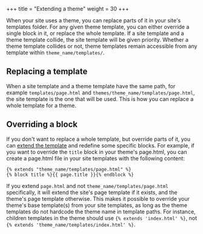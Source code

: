 +++
title = "Extending a theme"
weight = 30
+++

When your site uses a theme, you can replace parts of it in your site's templates folder. For any given theme template, you can either override a single block in it, or replace the whole template. If a site template and a theme template collide, the site template will be given priority. Whether a theme template collides or not, theme templates remain accessible from any template within `theme_name/templates/`.

## Replacing a template

When a site template and a theme template have the same path, for example `templates/page.html` and `themes/theme_name/templates/page.html`, the site template is the one that will be used. This is how you can replace a whole template for a theme.

## Overriding a block

If you don't want to replace a whole template, but override parts of it, you can [extend the template](https://tera.netlify.app/docs/#inheritance) and redefine some specific blocks. For example, if you want to override the `title` block in your theme's page.html, you can create a page.html file in your site templates with the following content:

```jinja2
{% extends "theme_name/templates/page.html" %}
{% block title %}{{ page.title }}{% endblock %}
```

If you extend `page.html` and not `theme_name/templates/page.html` specifically, it will extend the site's page template if it exists, and the theme's page template otherwise. This makes it possible to override your theme's base template(s) from your site templates, as long as the theme templates do not hardcode the theme name in template paths. For instance, children templates in the theme should use `{% extends 'index.html' %}`, not `{% extends 'theme_name/templates/index.html' %}`.
